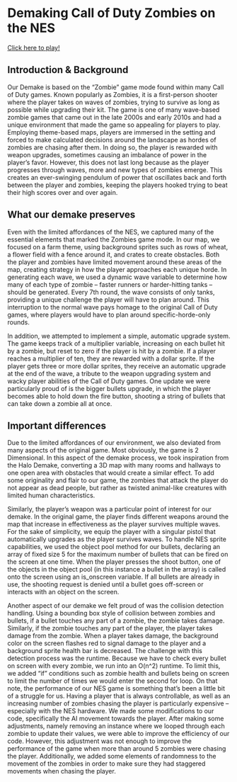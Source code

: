 # Demaking Call of Duty Zombies on the NES
[Click here to play!](https://8bitworkshop.com/v3.11.0/player.html?p=nes&r=TFpHAACgEAAAJxnGIqjQAbZ6t7pORVMaAgEAugd4ov%2Ba6I4BII4QQI4AICwCukIQ%2B7qDqUCNF0CpP40GII4GIKkPoiCNByDK0PqKoCCMBiC3DqAQtwno0PqI0PeKlQCdAAGdAAKdAAOdAASdAAWdAAadAAfo0OapBCB5giBOgiCugiAqrCBYqKkAhSKpCIUjIPSEqUyFFKkQhRWpgoUWqYCFEI0AIKkGhRKlAcUB8PyiNKAYytD9iND6rQIgKYCFACCAgqkAjQUgukIDIExWpkiKSJhIpRIpGNADTOaBqQKNFEClB7cEwIGiAIYHegayrMABsQiNByCqrMG3wazCuuXDuuSOtwPFt8Osxrrlx3oIE8m3w6zKuuXLeggTzbfDrM665c96CBPRAbEKt0vSuuXTuuS3U9W3w6zWuuXXeggT2bfDrNq65dt6CBPdt8Os3rrl37rkpQPwC6kAhQOlBvADIIODqQCNeiOUpQyNBSClDbqCeiJOpRKNASDmAeYCpQLJBtAEtykCIBQAaKhoqmhAeiM%2Bqf9M%2BYGFFYYWYIUXhhiiAKkghRmgALEXncAB6MjGGdD15gd6BhIQ0OS3ghCK0NuFFyCWqikfqqW3YbcbqQ%2BiALdr4CDQ%2BIYHYKq9IoSFCr0rhIULhXoFBgi3Rgm3BiBdgopMa4KlEinnhRJM8LcBCRh6BgEI0PW6oRDQ74USYKUAogBgpRC6gYUQYKIAqf%2BdAALougHQ92AKugIpIIUXpRAp3wUXtxiqqfB6CBepAYUDekRDpQDwBqUCyQXw%2BnoJDWCFF4rQDqUXyfCwCIUNqQCFF%2FALOKUX6fC3BQKFFyDaqIUMiikBBRd6A1j8egNYKQEKCgq3iPd6CAi3ye%2B3iXoiErdyGYYaoACxGY0HIOYZ0ALmGqUX0ALGGMYXpRcFGNDnYIUEhgUFBYUGt4G3IQTIyUCwEo0GILcCuqUHIEyFg6qlEOCAkAjg%2F%2FAqCQTQAin7jQAgiil6QtF6ByGqt%2BXK0Pd6I%2BK3LWCOeiP7YLcOYHoCgSCWqqYa8AyiALef%2BsYa0PamGfAGt8ZgCQDwAqkEegO7%2B3oCu7c8YKUBogBgqiDwgrdZNERUZHSElKS0hLoGD7odug0AAQIDBAUGBwgJCgsMtwgQERITFBUWFxgZGhscAAAAECEiIyQlJicoKSorLBAQEDAxMjM0NTY3ODk6OzwgICAwuh26DaAA8AepAKKFTBUDYKIAio1%2BBo1%2FBo2ABo2BBo2CBqkEtwmOfwatfgbJEK1%2FBukAUAJJgAqiALADTHSGtxaABo6BBq2ABskMrYF6BRYwA0xmhqkAjYO3bq5%2FBiDKqqIAqQIgDKrgANAhyQDQHbcoroF6DBAJtxAFqcRMIYZ6HC16CC0Bty3FehYtAXoZYsZ6HS16AmLHegLMt9UoqIYyCiYyhSq3PQUqSK1%2FBgUyqmhIigkgqmgg1IOpg6J6BTkBIE%2BD7oAG8ANMOIXugQa6on63RhqF7n8GuqGpBXoyWjADTNWHtzYQeihZHHoqWceHqQCNhHo8WQCpBHoK79BMgod6HC16CC16Au%2FRehYtei0kegti0nodLXoCYtN6Asx6PFnUg6mEejBZmYZ6Ilm6oXojWXyGeiJZfIapyI2CBqIgqZS3boJ6Ci6pyrfSlXoQEsm30rR6EBLLt9K1ehASegVg%2BXoXYPp6FWAhqRl6FWAhqRp6FWAhehfIIXoXyCF6F8ghehHIusF6dvWQLqmsty%2B3EAlgeiKSeiaMegs47n4G0MV6InsXiXoYQTSpqXoFQYB6A0EBeirbeg9Hv3oCR2B6C0cMegtHULcG0Ae3UAfwOXoHBAbwLamregRfekKHekVSCQNIpTJ6F2OjegJjr3oVYxB6CGAJeglgCvAtqap6EGAQehpgpnpj%2Foogn6itQAOgApEiyKkAkSKpdaC6ocipBpEityQKICKpoP%2FIuUSwmWsG0Pepa7e9qXW6wZWroiCpQnoCUrfNtx%2B%2Btxz6mCBPgyCfqKkFOO0GA0ipAO0HA6poegNXipEiqXl6ElY0egxWeXoDVnoGBkGisLcGoiOpVHoRZExPgyCugqnfoq4gEYK3HMC3XB%2Bir3oE4kC3VzqLIOWhIE6nogGpACB2g60KA64LAyCEi3oFAeOlIFWNIACFTImCty2pAI0NA40OAyDgqqAAtzoHeoQbGMkA0BSNSgONSwOgAbEiqoixIjjpAkzVi3oGBhhpAZAB6LcajksDyHoGGQOwAcqNTAOOTQOYjQIDjQMDjYUGjYYGrYUGzUoDrYYG7UsDekM2qQCQVa0CA8lArQMDeqVfBakATFWMIJKotxCuAwN6ApIMIB2qGGlOqIppA6qYoAF6JUgAqJEirYUGIH2N7oUG0APuhgbuAgPQnO4DA0zri3oIaEx6A2hNegNoEFF6DGUQQXocYAF6IrB6EGGjegJhW4xM4qipAI2HBqqthwbNAgOK7QN6BGIttwggyHoOTAAgmKk46QFwemUyAopg7ocGTMeMqQFgrQQDDQUD8EWtAAPJtK0BA%2BkAt14QLXpCSc16RJwhkSKpK3pEPrC3AwggX6epAI0AA40BA40EA40FA2DuAAPQA%2B4BA2CpFI0%2BA6kDjT8DqQKNQQOpeI1CA6lkjUMDtylEA41FA41AA41JA2AgtKqgA7EihSuIuoEqqQCgCJEqegoJPKAJegsJuoGgB7cKBSDiqiAIq3pEZfAgDLc%2BIH%2BregwP4LdPBLdPegg4yLEqKQPQEHoIWcigBExkjnoMGMkBegoaGHoSGgLQDnoJGkxjeg4YA3oKGNjIkSqgALEiGG2IBq6JBnpCp4gGjokGegOQJbdcJMh6CjigCpEkehMUoAS3FQu3FQGxIvAHyQHwM0wgj3oqJwqgAHosOAeIegsImEweegsoFnoOKAV6DCipB5EqTPWoIICCIE6nIH6PIImCqQAgTayNaAYpAfDoeoLLjQoDjgt6KdmKemS%2FjRMDjRIDjQYDjQcDjREDtzqiILcz1IO6gbSqogOpwCDfg0xZi3qJPHoQGHqGT196h096wpshqau3TReisLfNCbfN5rdN6HoGIhRMT4OpgI19BqkAjWoGrWoGzXwGsDYgn6iiALcFGGkUkAHoCUB6xG96pxt9eqcbmCBfp%2B59Bu5qBkzkj618Brf8yQqwM3obOyKpMnpnGLe7tzgokGCtQAPJCpB57kkDqSSNinoCi0ADjYsGrYt6AkpizUkDsCp6BE%2BLBhhpBXoST4p6BZJM15B6GyJ6D3mLBkx6AJCtQAPNDwPwX3rdaXrIabcyqUK38SC3MWt6BzF6yHRfp61AA40PA2CtCAOuCQPsBwPQBc0GA%2FB3et6LesiLegJKVLe%2BqSN6GIYHA40JA60GA40IA2DuCnqCkQsDetB8qQMYbT4DjT4DOOkVeoPqBXqDtGDuDbdqDnqCqWcGqq0%2BAxAByrYLAs0ftgMDN7cQQcqFJoYnyf8gw6lKpSamJ7AwqQBMhpKiALftesSZ4AAQGbdf4P%2FQAnoJI3rCZoaSIDmojXwGYKkAjYwGrYwGyQWQA0ytk7c5jAYgV3qit4UqimkGhSt6YvjQA0ynk7cijQaqrY16quswt1G3C3q77rYEBb2hehMgegPWegdrtwwGtwx4loYyBTLweXoSKYUkhiV6BFXtQQORJHoQqJigBJEqqnoODqkYeoJuehAmqRjIkSqtBgM46QGNBgOwA84HA%2B5AA6IA7o0GTLoAku6MBkyPknoT8QFgehzvsANMjpR6E%2B8Zl3oD2156DBV6Ao0DhSugCbEqyR6QQXoUFQKiALEqIFucehMWqQB6wrUgI5x6Y%2Bh6NjmFKoZ6A10YaQF6Ijt6AuWzk3riDwCxIskB0ASYTKWUqQGNkQaxItASyLEiGGkQjY4Gt8FMzZS3gQh6BgoIjY96glaQBslQsFmtjnoCaq2QBhhpgJACogEgrqgwO3oFDZEGCreLyHrkJLedkJAB6LdcAtAVrY8GySiQDqACsSLJgbAGogCKTHWWqSAYbZAGTNKUtzzJIJAvegdDIB2oIMiryTGKtgUAzre3oHoFN616Bje3bjh6EC5JegsuynoFLtd6Ci5gehAucXobZJaiAKEi8ANMc5a3ViLwCLeWHNAetz%2FJKJAIyTOwBHoGVUC3B2N6BQe3JYJ6BSV8egglSXoIJVp6CSW3ByC3JQF6A1IPt3QgtxaDeggWYnoFFl56DxapAUzwqCDKtgoA83pi042SBrdEeggJeiLJk3oJDMi3HJQGegoHt1qVBnoCX3oGDHpCis2SBpATt0uhtwq3FSrNkwaQBvAEikwWl3oGD6EqzZUG8AKwEbf1egULlAZ6ApoWl5h64u7Kqq1DA42WBrqhekJulwatQgONmLqit0eZegpvegO3mnoOCnoClpt6Cw0Dtx%2Bceg4Kt1%2BdBqIArZoGzZcGkAfNlgaQFfATrZsGt0IHt0x6A7XTl62cBs2ZegKuCLdCmAawE62duuK3HZl6Bx2pAUziqHpiOnoidQiQBMnpkHpDDwOYiLeJCcnZsAWiAEwBmLfOt%2BjKt6h6CbUgyKqgBbYJAnEqIMarjZ4Gjp96C7cFeg4ht%2BCgBo6hBrYHAoJ6wiqNo7YEAeh6B0dKjaR6BxqttwO3G6UGtwE47aUGjaZ6CiWgB7Eq0AWpAUyvmKkAjaIGIIWoegySoAGRInoLexhptgQELrcklJR6g9Y4ehstt6046XoOLQNMvpl6CoAIsSrQVbYJApJ6SaYJsSqItgQCrqq3CSDKqnqD0AN6JBYHegs7twp6AugdqiD1p7YDA69MIJx6HTF6BzF6D896AvN6DtJ6OwS3bXoC83obLXoiBNSaei4EX3oJCa2gBskBraEGtgUFMHoip16aqf%2B2BgTJegrVekVVehnVBHo0DnocMXoIMbYLBUytowbwA0yJm62eegKen3oGnka2DAUTGG2mBnpiMQR6Cg0g1peq0AN6CYZ6xq56BSlMHnoKZ7cNOO16HD56Cj63abc%2Bei06RHoMTnoPShhtpQZ6Ak7wXnoOS3qDc7cWeg%2BSeg88emJkt7waehI8t1aRJEz1qK0RA9AKqQGNEQOpBY0QA2C3CPAiqf%2BiriArgq0QAzjpAXrDhAypALdb36KuTCuCzrcgeoJNeuK%2FgEn%2FOLYEAl0KkAOMPgN6gmiSqK1CtgMDg61DA4i6oWcGuqGiAK1peuKS6Bhpp4UqimmvhXoiGKp6gnWerI1ntgQExaqtagbNSgOKtgUIvTADTL6etwu2HAD5uJ6tDQOuDgN6hI4DtgQCwEnJANBFIJ%2Boegw7tgYA2gOxKpEiehQTBLEqegK4qZCIuoFBTOidehNVAXodVXoMVZF6BlV6HT16Dj2YeiRdIOh6IkB6MicgyqqpPqIDIAaYrQ0DyT2tDrYFCPt6JzN6Fna3DnoUFAq3FKyo0FR6F5V6FzILt%2FIaehMWqQCokSqiAO5qBkyynK1KA7YEBpS3IK1MAxhtSgNIrU0DbUsDqmggrqgwAWB6WxN6AtiwA0w2oHpCiHoW2XoiMno3WAF6RrR6KvYEIAyqtgMNABhpn4UqpTJ6QsGgAXpKwno8enooenoDmno%2FeHoseHoidsSetgYJBa1EA%2FADjUYDrWgGKUDwCq1CA%2FAFqf5McqC3SYDwDrcJyfCQBakAtwupAo1Et6EQtyFDt%2BGbt6EgtyFDA8nUt6Gbt2FFAyCFqK1EAxhtQgN6I2JFtwN6gyiYesaQFHoFF41CA3oFFo1DA61CAykHjWkGrUZ6gpV6o0cQqQgYbWkGtw2iAKkBTPugov%2BKjUcDjki3bwqQC61DtysYaRBMJqG3CXoGLnoGDxi3MK0TA9AeegKgAfAQrQwDKQHQCa1HA65IAyBdobcPjQwDYLfWegUPTF2heob6CgoKegOcp7YEAkQEjagGtgUNpCBrqsmAjakGjKoGqQGNqwaMrAatrAbJBbBKogC3AbYQBvcsqnoHD7YFBpvKqqmntgYPWgUg0KnuBgPQDO4HA0zioe6sBkyRobYEDRytBq2tegJReKIAtwG2FAaKeg8QyHoTDwC3D6p6HA56Bg7urQZM6qFgqQCNrgaNrwatrgbJBa2vtgYT0QFgtwmur7YTB%2BNzo3oKFHoE6YUshi16w5sAsSqFJHoQGKACIJipGGUkoACRLHoHFoUqihh6A1BOsSrwWHoTD8nwsD96Qmd6EhR6Q3V6EJ56gxSpAXpFhNAnehEbqQCgBLYPB8%2BuBvADTHKi7q8GuqG2BguayQWwZbYDC1N6LwHwR7YGC256Do8DeuMseg4rAbEqyJEiqS16ApUAeqrwemKuhqNgqSSNsAa2HQxyT4OtSXqlZPAyqRA47WoGSKkA6QCqaAngSIq2DBK9sLYKEerOagZMMKStEgPQGaIiqSu3WCG2Cgy07j8DYLcWyQHQGnoGGAx6BhgKtxipA0zmt3fJAtAbtxkpt1n9egaQDrdZAY0Tt%2FsDehY7BI1BA2AgOou2GxGGtgMRg61Jtz%2BwAXoER7BGIKql7hIDqQCNsQatsQbNSQOwc3okhLG2HAx5IF%2Bn7rEGTCmlego4tgUNOnocOHoGOGm3eEkDYLYFDn%2Fzo7YNDn%2B2BgvVthUOXeqkIMqqIJ%2B2AwPreoJregdisrYSDHc7sJm1BtD3qbV6I7upsrYHDPe2CRD9tbYLDGm3J7YDDGm3PQGNBAOOBbYDAdh6BKRZiyAXkiAHjSDBjKrwBiAPpSDlkSCKkiA8oCBjkCBRkSB2nCAznCDaj60%2BtgcCPwMgI48ggaMgaqKtZwbwAyDOgiBWpyDbgkxfpiDKqqU6pju6wjimObrBoAe2BhL%2BZkh6YvVohTqGO3qCFbcMt1BFKoU4ikUrhTl6pWcYZTqFOoplO4U7pThFOkilOUU7qmggQ6ioiikRqpgpEIU4hjkgZqu3enoDWnGrBbd6Bbc6pTo45ThIpTvlOapoSHqizZk4AMjABND2aEz%2FqKwUA6n%2FmQABeoLcFANMRacgukHbgkxOp7YDB4GiBCAwq6IAqXw4oADxIkiKemIuzRQDtgYJvQMgVqeiARitFAOQAei2BQN2IklAeqKN7hQDoAOxIqwUA5kAAbdFAHoJBXoHLHooEKAEorcaINCpt2EYbRQDjRQDIEWntgMHqzrIuoE7TPqoogAYoABxIsiFMopxIqoYpSJpAoUikALmI6UyYMhIGJhlIrfHaGC2AwC9ukGmMnoHA3oJCeCAZjJqtwJJ%2F0iKSf%2BqaGC2AxtQXaKwTBUDYKldhSqpsHqC%2BYUsqQOFLaLBqf%2BFMqAA6PANsSqRLMjQ9uYr5i3Q8OYy0O9gpSI46XoCfAFgxiO3hQN6CgUEegYFogC2BA1ssSKq5iLQAuYjsSK65DjlJdAJ5CTwBGn%2FCQFgUP1JusK2BhUb5iLwBbphA2DmIuYjYKADTBCooAS6ggW6ggi6gXoCkLEihSyFLnoiGy2FL7rCtgMScSVMD6ggBKmkMsAK0DzJANAR4IDQDaAGuVawkSyIEPhMk6mlJRAjqS16wmXmLNAC5i2lJEn%2FGGkBhSSlJUn%2FaQC3OmeptzqpAEigEKkABiQmJSrFMpAE5TLmJIjQ8Ki5RrBIpSQFJdDhoABokSzwA8jQ%2BKUupi9gekIAogCxKhABymDQBqIAimDQ%2BnpiW2Dw%2BTD3t0fwAhDvuuPpkOe649u6oSpgIPmppi%2FwE3ojXLqD0PR6ImHK0O2mLvAIt4rK0PhM2qiFLoYvIKKqemIShi2IegL3YKIAIEarpSSmJSQyEANMiKpghTC3GpigCKYr8B2FMUYwkAsYZSqqpStlMYUximYxamYwiNDrqqUwYLcTA7cTt4n1t0l6ArcKJrpCtw9IimUrqmh6CQy6QTjltw9J%2F7eR4AAQDRhJ%2F2kBt0ppAHpDQnojsAFgeiKqtggKaEziqLdSpCLwB8YieoJ%2BYMYjxiK6wakAogBIekU%2BsALGI6ABipEiaIi3EqADegkPeoX6tzF6gvpgjToDjjsDjTwDjj0DGK06A2mztwpttwo7A208t1BNOgMpf6qtPANtPQONPQNNOwNgtTZIsSKVNmi3O7U3t0M3twNghjPgABADIIiqhTCGMSDaqIYyegYIKoYrTOyrhjJGMmq6QXpjMLfDt8ZIhDJ6CdikMmiRegLdt263PoU0qHpiN4YtsSzwB8jQ%2BeYt0PWELKAAeiK%2B8AnI0Pd6YzvxpTRgogA4Sf96Y816IjtxIqpoTA%2BoogB6A4aiqiDsq6UqpitgqQCFJaAQpjHwHwYqJisqJiWqxTClJeUxkAiFJYrlMKrmKoqI0OSFJGC3l7AExTCQBOUw5iqI0O63Dak%2BhSqptgQD%2BaID8AqRKsjQ%2B%2BYrytD2wIHwBbdG92CoeqP9FkCpALqCCIUXuRZASnYYxhfQ9ujgA9DjpRjFGfAGxRrwAqUZmTwAqlk%2BADk8AJlAAIqZPgCiAGBIIE2saKq1QLcDqrU8uqGFF4YYoAKxIoiFHLqCHbEiqrEXyYDwI8gYZRydAwKxF7cBHZ0At0GdAbqjArYDIfdMsax6iNCKegJIekIxt1a6orciuqG3LiK3PKUiGGl6glu3YbcCtyQAANgCAAjZAggA2gIICNsCgAAA3LcJ3bcJ3rcJ37dJ4LcJ4bcJ4rcJ47dJ5LcJ5bcJ5rcJ57dJ6LcJ6bcJ6rcJ67dJ7LcJ7bcJ7rcJ77dJ8LcJ8bcJ8rcJ87dJxLcJxbcJxrcJxwKACADYQggI2UIAANpCAAjbQrcJ3LcJ3bcJ3rcJ37dJ4LcJ4bcJ4rcJ47dJ5LcJ5bcJ5rcJ57dJ6LcJ6bcJ6rcJ67dJ7LcJ7bcJ7rcJ77dJ8LcJ8bcJ8rcJ80KAAAAMAwAIDQMIAA4DCAgPA7cJ%2FLcJ%2FbcJ%2FrcJ%2FwO3KwxDCAgNQwAADkMACA9Dtwn8twn9twn%2Btwn%2FQ3oc5gAA9LcJ9bcJ9rcJ97dJ%2BLcJ%2BbcJ%2BrcJ%2B3oC93obovO3SfS3CfW3Cfa3Cfe3Sfi3Cfm3Cfq3CftCgAkHGSIADgcXAAAQIAAHJygAFjUkAA03JrphFwANOBYGehsYOBaqoKCgALoBiLphIlVVVbrmAAoKCgC64v%2B6AbdZusW657oFqrodug0TriSuNa5Grq2tvq3PrbqoJa02rUe6qVeuV65ouiGsuiGbuiF5uiGKuiHOuiG9uiGDUHJlc3MgQSB0byBUcnkgQWdhaW4AQmlnZ2VyIEJ1bGxldHMARGFtYWdlICsgMQBHQU1FIE9WRVIAU3BlZWS3jCC6BQBBbW1vOiAAV2F2ZSAALzUAeAC2CCOaQUJDREVGLTMyNzY4eikAtgkoao0jA44kA40qA44rA4i5%2F%2F%2BNNLrEMwOMNgMg%2F%2F%2Bg%2F9DoYLS0tbV6KkC6H7ofuh%2B6H7ofuh%2B6H7ofuh%2B6H7ofuh%2B6H7ofuh%2B6H7ofuh%2B6H7ofuh%2B6H7ofuh%2B6H7ofuh%2B6H7ofuh%2B6H7ofuh%2B6H7ofuh%2B6H7ofuh%2B6H7ofuh%2B6H7ofuh%2B6H7ofuh%2B6H7ofuh%2B6H7ofuh%2B6H7ofuh%2B6H7ofuh%2B6H7ofuh%2B6H7ofuh%2B6H7ofuh%2B6H7ofuh%2B6H7ofuh%2B6H7ofuh%2B6H7ofuh%2B6H7ofuh%2B6H7ofuh%2B6H7ofuh%2B6H7ofuh%2B6H7ofuh%2B6H7ofuh%2B6H7ofuh%2B6H7ofuh%2B6H7ofuh%2B6H7ofuh%2B6H7ofuh%2B6H7ofuh%2B6H7ofuh%2B6H7ofuh%2B6H7ofuh%2B6H7ofuh%2B6H7ofuh%2B6H7ofuh%2B6H7ofuh%2B6H7ofuh%2B6H7ofuh%2B6H7ofuh%2B6H7ofuh%2B6H7ofuh%2B6H7ofuh%2B6H7ofuh66CbyAAIACgnoWFv%2B6DXoWEFWquiR6Bhh6Bgh6FhB6BjB6DR9Veg4QusWqM8y6JHoGQHoGCLomDx8%2FPX9%2Ff%2FgADxEaPz88b7f%2B%2F%2FhvZ29vbm9wcPD4%2FLz%2B%2Fv4fAPCIWPz8PPa3FP7%2B%2FPx4%2Bvbu3FzYGAA%2BtzW6AT48QlpSWkI8AP7%2Ff3t7AAAA9EpSUrrBAA8PDz9%2Bfn48DgYKOGxsOAA8t0U8PBi3RRA4EAAYPH7%2F%2F%2F88PBA4fP7uEDgAt0b%2FfjwYbP7%2B%2Fnx6Bhi3CLdYt0i3OLeoOHw4%2Fta3KBg8txe6ARA4txd8bAAPH3%2F%2F%2FPz8eAoUcvj4%2BHB6I2r2ugEAAO6E5CTktwi3Fvx6IojoiOgo7noEWNsYegJY1pIQEAAYGNt6BGgQktZ6AmgcPHj%2F%2F3g8HBgwYP5gMBgAODwe%2F%2F8ePDgwGAz%2BDBgwei%2FwPDw8OLoEMDAwADC3SDy3UCgoKHoFGXoCprcLKHy6IQAADD8%2FPj5%2BfhgIPig8FHwQAAB2fnw%2Bfm4AAGRIECRMtyg4fHy3KT4AMEgwXEg0ADAwcGC3fyAgQLrCAA4ePDg4PB4ODBgwMDAYDABweDwcHDx4cGAwGBgYMLdjProBt2I8GHoDgRgYfn4YGAAAEBB8EBC3uwA4OHh6IiEAMLeoALefuum3WbYESoQwMAAGDg4cHDg4MAQMCBgQMCB6BMd%2Bfjw4bLoCOAAcPDwcugIYOBi6ArdYPnoCuThsDDhgbHy3iD63qAw4DLcot7YODg63NXwMDAy3SLdnPHxsYHi3WLcot4g4twh6Alh6BScOfGxstycMegp4ekdYegRYbDy3eHoCtHoDt3oihnoip7eHeHC3yGB6Ijh4eHokOGB6Ijh6KSh6A%2FlwtxW3G3oiSLdbegJYeiJqODhstwd6Ith6BHg%2BOERcVFxAPAA%2Bf3d%2Ff3d3dzxmZn5mZmYAfreIf358Zma6QrdYcHB3fz48ZmBgYGY8AHy3GbdXeGy3Jmx4AH9%2FcLpDfmBgukK3SHx8cHBwtwV4typ6BVi3uG5mtzh3tza3One3NnoDaH9%2FeiJ2tzh6I3d%2BAAe6AbcbPga6Abeof358egJsZmx4cHhsZgBwugN%2Ff2C6A34A%2FnpieOfn5%2Bz%2B1tbGxsa3KLoCd3dmdn5%2BbmZmegJ4ugF6Ani6Ajx6A9h%2Btzp6AtV6BZi3F38%2Ft5hsPrfYuoG3WHoCaLcYfj%2B3uGA8Brc4egSoHBx6BKgYegLIt3k%2Bt3d6Bdi3Bj4ct4Y8GADn53qDmH7GxtbW1v5stxi3FnoCmGY8GDxmZrdofz4cHLdoPHoCSH9%2FDx48eH9%2FfgZ6Ird%2BAB8ftxUcHx8eegNnHgAwODgcHA4OBiAwEBgIDAQA%2BPh6ItX4%2BPC2A3ji8HqCGH56QgYQOGx6ad5%2Ff7rkfgAwMDgYemSIemVFADx6Qtg%2BAAA4DDxMNABwcHpCt358YHpCt2x4emn5OGxgbDgADg63JrcoDAw8txi3D7fYt3hkfGC3CLcHeiL5t2d4YHpjyLcWfny3EWw8DHh6Blh6Qhe3OGwAAHokRxwAGAB6I0gAemIlegJoDAAMemIIcHB6Aki3aHoj%2BQB6ZaccemSntygAfnoj6AAAbH5WZma3CHoEWAAAegVYegm4emJot5h6Api3GHoImA4OegSYemJItxhwt9h6Qhi3WHx6BLhgOAx4AAAcPj4cHB4OABh6Iqe3aHpkSAAAegJnNHoFCD4ct4g8egKYeiL6egKIxsbWfHoCiHrCSLdIesJIt8h%2BPnx4t2g8GHqCz7cYeLdYfBgwYHwADh56gpp6YugYMHoCaHoE7xgYELoEAHB4ODw8OHpi6DAYeqQIf%2F%2F%2BeiPQdtx6JPK6BHpk73pCE3rq1nrm2noSCLYDe7J6CQi6%2FHocUHocCLoDtgd8NHoJFnoKCHoOKvC6AXoKCLdkthIAwDxaPFq9gYFCPH5afqW64reIh0C3yIdAPz%2FAugN6BjIfHx%2FgugJ6BkN6AlB6CmR6gqgH%2BPj4tgYBLQO6A3riqrfJAboEeoOfegrZegaIf4C6BHoGCXoGeHoGGnoGeHoGK3oGeHoGPHoGeHoGTXoGeHoGXnoGeHoGb3oHeLYVAf%2B65QB6BY%2BAegYIt%2F8BtglR0AAAAwwwwHoSBLoCwDAMA3oOVXoKDBAQICBAQICAbrt6BqK65MCAwEDAQIB6BP26AQEDAgMDAgF6BM%2B6Abfefdt6DC4AAIBAIBAIBLYIguKBQiQYGCRCgXpm97YDAa%2F%2FfjwMAHqC8AQAuuE%2BLi4qLgA8vFoAICR%2BGACAQhgEABIA%2F7oktgYCiCQAWgAkABi6YbrjPE1BAC4kJGpuegY4eibA58PD5%2Bfb25MkJMMIGMMkJBhmQpGJQmYYGCS3t3oHOFo2AABsO3YAJH5URUh6gi8IFCpVKhQIgEk2Pl0%2BNkkPHz89ODg8FrrhugIX8Pi8FKCgCBzw%2BPz8WFj4%2FPLx4Q8fOxEADXqCqwQODwDg8PD43IgAeiN1IHB4txgfPxMDt9gsPCC3GPjgtxW6QQQcPBwA%2Fy9%2F%2F%2F%2Fy9%2F8A%2FvzQAO%2FPDf%2F5%2Bf%2F%2Fn5%2F%2FD29vD%2FD29vD%2F%2F996RKF%2BfH50fFAABWdPH509qf%2F%2F%2Fv%2F%2BukGktxP%2B%2FPz48wAAAAIHBQAI4%2Fp6RNM8HQV6SNB%2FH3pkoKA8eF8%2Ft4r%2FIEDAekNEH7eG9%2Fvn%2F8Db3c7f3%2F%2F%2F729vf%2F%2F%2F3d7f39vAP%2Fj%2F%2F%2Fu3F%2Fe%2F%2F44G%2Buvre7cFugG3PNvrc7vawv56QtAcJi8%2FP7rBtgMDwx8PBwN6Iu0%2FtwF6JfY4TNz09LrBdPq6AejQoEB6AnH0egUBCQ0GltJWpr4JjV7%2B%2Flf%2FR53Z0%2Ff39v%2F%2FZz89ODk7AAAgJDSVk7NWBSA8fN3T%2B37%2BDbmztwAX99%2F%2F%2Fu78%2BPwcIAB%2FfH9%2FZ38%2FPYCDh5j4gEBDHx8PB3oCbyIkGAgGtwHv9%2Fv9%2Fv%2B%2FezjMDhMjRMSM%2B%2FfX3%2F9%2FPwAMGDgwIKBAPwAXDx8SMAh643wNDwcHDx8fEwMODg%2B64RwMAA4PAMj48EC2BAMjAKCw4MDA4P7Y0MDgcMDg4CAgAOBweg44Hx%2FPjz98MBgfeiILYDAYeg848Pjk%2FPx8AMz8%2BAQMesLYehx4ego43tjQwMDA4AC6YSAAuuF6Bjm3mbc5GB8PDz97QwMHHz83IGBDAwC3%2BQd6BjkG5ODAwICAwMD4%2BMAAAIDAeg14Hz8%2FD39%2FfkAAP39vYGBgQHoFNwMCegU3zND48MR6Arjc%2BPB6B7gfPw8fembgt3m6ArrhMCAGD3piCPj4%2FPB6pAi6Afz%2B%2BPh6oiX8%2FsYCeuJWABcvP3oNOCd6oju3eDACBwcA6Lc4%2BHoIOP7%2F%2B%2Fj4eHC64gMCOHAAAw8MCgq2A1bXAwUFBwYDP39%2FegN4uuFgQAYPD8DgMFBQEHpCasCgoOBgwHoJeAB6Anh6HTi3ePg4OLc4hgAAuuG2FQb4fLYDBvh3eDi2EQb4ugI%2B9ub29nbuHhy2Hwh%2Buh%2B6H7ofuh%2B6H7ofuh%2B6H7ofuh%2B6H7ofuh%2B6H7ofuh%2B6H7ofuh%2B6H7ofuh%2B6H7ofuh%2B6H7ofuh%2B6H7ofuh8%3D)

## Introduction & Background

Our Demake is based on the “Zombie” game mode found within many Call of Duty games. Known popularly as Zombies, it is a first-person shooter where the player takes on waves of zombies, trying to survive as long as possible while upgrading their kit. The game is one of many wave-based zombie games that came out in the late 2000s and early 2010s and had a unique environment that made the game so appealing for players to play. Employing theme-based maps, players are immersed in the setting and forced to make calculated decisions around the landscape as hordes of zombies are chasing after them. In doing so, the player is rewarded with weapon upgrades, sometimes causing an imbalance of power in the player’s favor. However, this does not last long because as the player progresses through waves, more and new types of zombies emerge. This creates an ever-swinging pendulum of power that oscillates back and forth between the player and zombies, keeping the players hooked trying to beat their high scores over and over again.

## What our demake preserves

Even with the limited affordances of the NES, we captured many of the essential elements that marked the Zombies game mode. In our map, we focused on a farm theme, using background sprites such as rows of wheat, a flower field with a fence around it, and crates to create obstacles. Both the player and zombies have limited movement around these areas of the map, creating strategy in how the player approaches each unique horde. In generating each wave, we used a dynamic wave variable to determine how many of each type of zombie – faster runners or harder-hitting tanks – should be generated. Every 7th round, the wave consists of only tanks, providing a unique challenge the player will have to plan around. This interruption to the normal wave pays homage to the original Call of Duty games, where players would have to plan around specific-horde-only rounds.

In addition, we attempted to implement a simple, automatic upgrade system. The game keeps track of a multiplier variable, increasing on each bullet hit by a zombie, but reset to zero if the player is hit by a zombie. If a player reaches a multiplier of ten, they are rewarded with a dollar sprite. If the player gets three or more dollar sprites, they receive an automatic upgrade at the end of the wave, a tribute to the weapon upgrading system and wacky player abilities of the Call of Duty games. One update we were particularly proud of is the bigger bullets upgrade, in which the player becomes able to hold down the fire button, shooting a string of bullets that can take down a zombie all at once.

## Important differences

Due to the limited affordances of our environment, we also deviated from many aspects of the original game. Most obviously, the game is 2 Dimensional. In this aspect of the demake process, we took inspiration from the Halo Demake, converting a 3D map with many rooms and hallways to one open area with obstacles that would create a similar effect. To add some originality and flair to our game, the zombies that attack the player do not appear as dead people, but rather as twisted animal-like creatures with limited human characteristics. 

Similarly, the player’s weapon was a particular point of interest for our demake. In the original game, the player finds different weapons around the map that increase in effectiveness as the player survives multiple waves. For the sake of simplicity, we equip the player with a singular pistol that automatically upgrades as the player survives waves. To handle NES sprite capabilities, we used the object pool method for our bullets, declaring an array of fixed size 5 for the maximum number of bullets that can be fired on the screen at one time. When the player presses the shoot button, one of the objects in the object pool (in this instance a bullet in the array) is called onto the screen using an is_onscreen variable. If all bullets are already in use, the shooting request is denied until a bullet goes off-screen or interacts with an object on the screen.
 
Another aspect of our demake we felt proud of was the collision detection handling. Using a bounding box style of collision between zombies and bullets, if a bullet touches any part of a zombie, the zombie takes damage. Similarly, if the zombie touches any part of the player, the player takes damage from the zombie. When a player takes damage, the background color on the screen flashes red to signal damage to the player and a background sprite health bar is decreased. The challenge with this detection process was the runtime. Because we have to check every bullet on screen with every zombie, we run into an O(n^2) runtime. To limit this, we added “if” conditions such as zombie health and bullets being on screen to limit the number of times we would enter the second for loop.
On that note, the performance of our NES game is something that’s been a little bit of a struggle for us. Having a player that is always controllable, as well as an increasing number of zombies chasing the player is particularly expensive – especially with the NES hardware. We made some modifications to our code, specifically the AI movement towards the player. After making some adjustments, namely removing an instance where we looped through each zombie to update their values, we were able to improve the efficiency of our code. However, this adjustment was not enough to improve the performance of the game when more than around 5 zombies were chasing the player. Additionally, we added some elements of randomness to the movement of the zombies in order to make sure they had staggered movements when chasing the player. 
